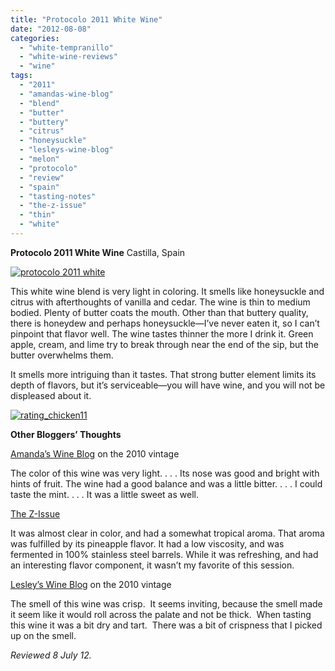 ```yaml
---
title: "Protocolo 2011 White Wine"
date: "2012-08-08"
categories: 
  - "white-tempranillo"
  - "white-wine-reviews"
  - "wine"
tags: 
  - "2011"
  - "amandas-wine-blog"
  - "blend"
  - "butter"
  - "buttery"
  - "citrus"
  - "honeysuckle"
  - "lesleys-wine-blog"
  - "melon"
  - "protocolo"
  - "review"
  - "spain"
  - "tasting-notes"
  - "the-z-issue"
  - "thin"
  - "white"
---
```


**Protocolo 2011 White Wine** Castilla, Spain

[![](http://s3.amazonaws.com/thegourmez-wpmedia/2012/08/protocolo-2011-white.jpg "protocolo 2011 white")](http://s3.amazonaws.com/thegourmez-wpmedia/2012/08/protocolo-2011-white.jpg)

This white wine blend is very light in coloring. It smells like honeysuckle and citrus with afterthoughts of vanilla and cedar. The wine is thin to medium bodied. Plenty of butter coats the mouth. Other than that buttery quality, there is honeydew and perhaps honeysuckle—I’ve never eaten it, so I can’t pinpoint that flavor well. The wine tastes thinner the more I drink it. Green apple, cream, and lime try to break through near the end of the sip, but the butter overwhelms them.

It smells more intriguing than it tastes. That strong butter element limits its depth of flavors, but it’s serviceable—you will have wine, and you will not be displeased about it.

[![](http://s3.amazonaws.com/thegourmez-wpmedia/2009/02/rating_chicken11.gif "rating_chicken11")](http://s3.amazonaws.com/thegourmez-wpmedia/2009/02/rating_chicken11.gif)

**Other Bloggers’ Thoughts**

[Amanda’s Wine Blog](http://anv1989-wine.blogspot.com/2012/02/tasting-protocolo-2010-white-blend.html) on the 2010 vintage

The color of this wine was very light. . . . Its nose was good and bright with hints of fruit. The wine had a good balance and was a little bitter. . . . I could taste the mint. . . . It was a little sweet as well.

[The Z-Issue](http://z-issue.com/wp/wine-tasting-review-09-june-2012/)

It was almost clear in color, and had a somewhat tropical aroma. That aroma was fulfilled by its pineapple flavor. It had a low viscosity, and was fermented in 100% stainless steel barrels. While it was refreshing, and had an interesting flavor component, it wasn’t my favorite of this session.

[Lesley’s Wine Blog](http://lesleyd3-wine.blogspot.com/2012/02/vintage-cellar-wine-tasting-223.html) on the 2010 vintage

The smell of this wine was crisp.  It seems inviting, because the smell made it seem like it would roll across the palate and not be thick.  When tasting this wine it was a bit dry and tart.  There was a bit of crispness that I picked up on the smell.

_Reviewed 8 July 12._
